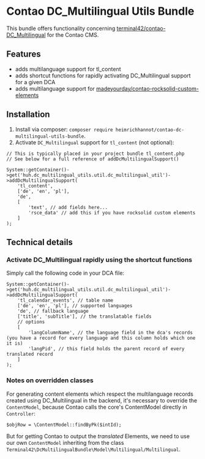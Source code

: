 # Contao DC_Multilingual Utils Bundle

This bundle offers functionality concerning [terminal42/contao-DC_Multilingual](https://github.com/terminal42/contao-DC_Multilingual) for the Contao CMS.

## Features

- adds multilanguage support for tl_content
- adds shortcut functions for rapidly activating DC_Multilingual support for a given DCA
- adds multilanguage support for [madeyourday/contao-rocksolid-custom-elements](https://github.com/madeyourday/contao-rocksolid-custom-elements)

## Installation

1. Install via composer: `composer require heimrichhannot/contao-dc-multilingual-utils-bundle`.
2. Activate `DC_Multilingual` support for `tl_content` (not optional):

```
// This is typically placed in your project bundle tl_content.php
// See below for a full reference of addDcMultilingualSupport()

System::getContainer()->get('huh.dc_multilingual_utils.util.dc_multilingual_util')->addDcMultilingualSupport(
    'tl_content',
    ['de', 'en', 'pl'],
    'de',
    [
        'text', // add fields here...
        'rsce_data' // add this if you have rocksolid custom elements
    ]
);
```

## Technical details

### Activate DC_Multilingual rapidly using the shortcut functions

Simply call the following code in your DCA file:

```
System::getContainer()->get('huh.dc_multilingual_utils.util.dc_multilingual_util')->addDcMultilingualSupport(
    'tl_calendar_events', // table name
    ['de', 'en', 'pl'], // supported languages
    'de', // fallback language
    ['title', 'subTitle'], // the translatable fields
    // options
    [
        'langColumnName', // the language field in the dca's records (you have a record for every language and this column holds which one it is)
        'langPid', // this field holds the parent record of every translated record
    ]
);
```

### Notes on overridden classes

For generating content elements which respect the multilanguage records created using DC_Multilingual in the backend,
it's necessary to override the `ContentModel`, because Contao calls the core's ContentModel directly in `Controller`:

`$objRow = \ContentModel::findByPk($intId);`

But for getting Contao to output the *translated* Elements, we need to use our own `ContentModel` inheriting from the class
`Terminal42\DcMultilingualBundle\Model\Multilingual/Multilingual`.